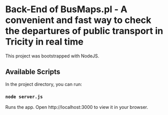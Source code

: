 # Back-End of BusMaps.pl - A convenient and fast way to check the departures of public transport in Tricity in real time

This project was bootstrapped with NodeJS.

## Available Scripts

In the project directory, you can run:

### `node server.js`

Runs the app.
Open http://localhost:3000 to view it in your browser.
